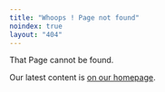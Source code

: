 ```yaml
---
title: "Whoops ! Page not found"
noindex: true
layout: "404"
---
```


That Page cannot be found.

Our latest content is [on our homepage](/en/).
